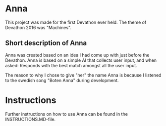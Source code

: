 # Anna  
This project was made for the first Devathon ever held. The theme of Devathon 2016 was "Machines".

## Short description of Anna
Anna was created based on an idea I had come up with just before the Devathon. Anna is based on a simple AI that collects user input, and when asked: Responds with the best match amongst all the user input.  
  
The reason to why I chose to give "her" the name Anna is because I listened to the swedish song "Boten Anna" during development. 

# Instructions
Further instructions on how to use Anna can be found in the INSTRUCTIONS.MD-file.
